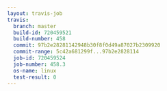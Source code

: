 ```yaml
---
layout: travis-job
travis:
  branch: master
  build-id: 720459521
  build-number: 458
  commit: 97b2e28281142948b30f8f0d49a87027b2309920
  commit-range: 5c42a681299f...97b2e2828114
  job-id: 720459524
  job-number: 458.3
  os-name: linux
  test-result: 0
---
```

